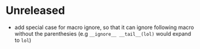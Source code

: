 # Unreleased

- add special case for macro ignore, so that it can ignore following
  macro without the parenthesies (e.g `__ignore__ __tail__(lol)` would expand
  to `lol`)
